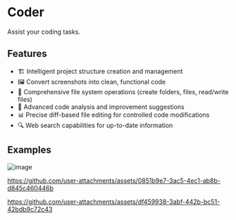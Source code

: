 # Coder

Assist your coding tasks.

## Features

- 🏗️ Intelligent project structure creation and management
- 🖼️ Convert screenshots into clean, functional code
- 📁 Comprehensive file system operations (create folders, files, read/write files)
- 🧐 Advanced code analysis and improvement suggestions
- 📊 Precise diff-based file editing for controlled code modifications
- 🔍 Web search capabilities for up-to-date information

## Examples

![image](https://github.com/user-attachments/assets/ad9c9d94-5248-46ba-be30-cc885bda9333)

https://github.com/user-attachments/assets/0851b9e7-3ac5-4ec1-ab8b-d845c460446b

https://github.com/user-attachments/assets/df459938-3abf-442b-bc51-42bdb9c72c43
